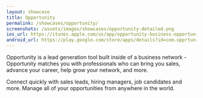 ```yaml
---
layout: showcase
title: Opportunity
permalink: /showcases/opportunity/
screenshots: /assets/images/showcases/opportunity-detailed.png
ios_url: https://itunes.apple.com/us/app/opportunity-business-opportunities/id1120189533
android_url: https://play.google.com/store/apps/details?id=com.opprtunity.opprtunityapp
---
```

Opportunity is a lead generation tool built inside of a business network -
Opportunity matches you with professionals who can bring you sales, advance
your career, help grow your network, and more.

Connect quickly with sales leads, hiring managers, job candidates and more.
Manage all of your opportunities from anywhere in the world.
